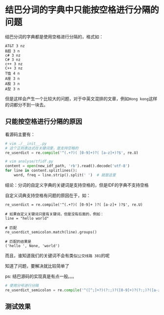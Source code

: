 # 结巴分词的字典中只能按空格进行分隔的问题

结巴分词的字典都是使用空格进行分隔的，格式如：

```
AT&T 3 nz
B超 3 n
c# 3 nz
C# 3 nz
c++ 3 nz
C++ 3 nz
T恤 4 n
A座 3 n
A股 3 n
A型 3 n
```

但是这样会产生一个比较大的问题，对于中英文混排的文章，例如`Hong kong`这样的词都分不到一块去。

## 只能按空格进行分隔的原因

看源码主要有：

```python
# vim ./__init__.py
# 这个正则表达式在关键词里，是支持空格的
re_userdict = re.compile('^(.+?)( [0-9]+)?( [a-z]+)?$', re.U)

# vim analyse/tfidf.py
content = open(new_idf_path, 'rb').read().decode('utf-8')
for line in content.splitlines():
    word, freq = line.strip().split(' ')  # 就是这里
```

结论：分词的自定义字典的关键词是支持空格的，但是IDF的字典不支持空格

自定义词典支持空格有问题的原因在于，如：

```
re_userdict = re.compile('^(.+?)( [0-9]+ )?( [a-z]+ )?$', re.U)

# 如果自定义关键词只是有关键词，但是没有后面的，例如：
line = "hello world"

# 匹配
re_userdict_semicolon.match(line).groups()

# 匹配的结果是
('hello ', None, 'world')
```

而且，谁知道我们的关键词不会有类似`公交线路 381`的呢

知道了问题，要解决就比较简单了

ps: 结巴源码的实现真是有点一般。。。

```python
# 使用分号进行分隔
re_userdict_semicolon = re.compile('^([^;]+?)(?:;)?([0-9]+)?(?:;)?([a-z]+)?$', re.U)
```

## 测试效果





